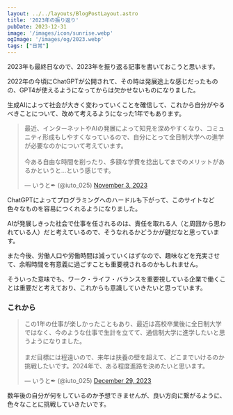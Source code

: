 ```yaml
---
layout: ../../layouts/BlogPostLayout.astro
title: '2023年の振り返り'
pubDate: 2023-12-31
image: '/images/icon/sunrise.webp'
ogImage: '/images/og/2023.webp'
tags: ["日常"]
---
```


2023年も最終日なので、2023年を振り返る記事を書いておこうと思います。

2022年の今頃にChatGPTが公開されて、その時は発展途上な感じだったものの、GPT4が使えるようになってからは欠かせないものになりました。

生成AIによって社会が大きく変わっていくことを確信して、これから自分がやるべきことについて、改めて考えるようになった1年でもあります。
<blockquote class="twitter-tweet"><p lang="ja" dir="ltr">最近、インターネットやAIの発展によって知見を深めやすくなり、コミュニティ形成もしやすくなっているので、自分にとって全日制大学への進学が必要なのかについて考えています。<br><br>今ある自由な時間を削ったり、多額な学費を捻出してまでのメリットがあるかというと…という感じです。</p>&mdash; いうと✒ (@iuto_025) <a href="https://twitter.com/iuto_025/status/1720413213060390948?ref_src=twsrc%5Etfw">November 3, 2023</a></blockquote> <script async src="https://platform.twitter.com/widgets.js" charset="utf-8"></script>

ChatGPTによってプログラミングへのハードルも下がって、このサイトなど色々なものを容易につくれるようになりました。

AIが発展しきった社会で仕事を任されるのは、責任を取れる人（と周囲から思われている人）だと考えているので、そうなれるかどうかが鍵だなと思っています。

また今後、労働人口や労働時間は減っていくはずなので、趣味などを充実させて、余暇時間を有意義に過ごすことも重要視されるのかもしれません。

そういった意味でも、ワーク・ライフ・バランスを重要視している企業で働くことは重要だと考えており、これからも意識していきたいと思っています。

### これから
<blockquote class="twitter-tweet"><p lang="ja" dir="ltr">この1年の仕事が楽しかったこともあり、最近は高校卒業後に全日制大学ではなく、今のような仕事で生計を立てて、通信制大学に進学したいと思うようになりました。<br><br>まだ目標には程遠いので、来年は扶養の壁を超えて、どこまでいけるのか挑戦したいです。2024年で、ある程度進路を決めたいと思います。</p>&mdash; いうと✒ (@iuto_025) <a href="https://twitter.com/iuto_025/status/1740666570156974409?ref_src=twsrc%5Etfw">December 29, 2023</a></blockquote> <script async src="https://platform.twitter.com/widgets.js" charset="utf-8"></script>

数年後の自分が何をしているのか予想できませんが、良い方向に繋がるように、色々なことに挑戦していきたいです。